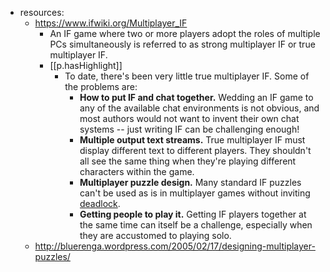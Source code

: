 
- resources: 
  - https://www.ifwiki.org/Multiplayer_IF
    - An IF game where two or more players adopt the roles of multiple PCs simultaneously is referred to as strong multiplayer IF or true multiplayer IF.
    - [[p.hasHighlight]]
      - To date, there's been very little true multiplayer IF. Some of the problems are:
        -   **How to put IF and chat together.** Wedding an IF game to any of the available chat environments is not obvious, and most authors would not want to invent their own chat systems -- just writing IF can be challenging enough!
        -   **Multiple output text streams.** True multiplayer IF must display different text to different players. They shouldn't all see the same thing when they're playing different characters within the game.
        -   **Multiplayer puzzle design.** Many standard IF puzzles can't be used as is in multiplayer games without inviting [deadlock](https://www.ifwiki.org/Deadlock "Deadlock").
        -   **Getting people to play it.** Getting IF players together at the same time can itself be a challenge, especially when they are accustomed to playing solo.
  - http://bluerenga.wordpress.com/2005/02/17/designing-multiplayer-puzzles/